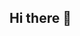 ## Hi there 👋

<!-- ![Anurag's GitHub stats](https://github-readme-stats.vercel.app/api?username=xcvh&show_icons=true&theme=transparent&hide=contribs,prs,issues,stars) -->

<!--
**xcvh/xcvh** is a ✨ _special_ ✨ repository because its `README.md` (this file) appears on your GitHub profile.

Here are some ideas to get you started:

- 🔭 I’m currently working on ...
- 🌱 I’m currently learning ...
- 👯 I’m looking to collaborate on ...
- 🤔 I’m looking for help with ...
- 💬 Ask me about ...
- 📫 How to reach me: ...
- 😄 Pronouns: ...
- ⚡ Fun fact: ...
-->
